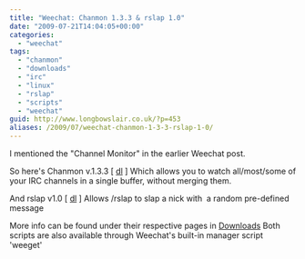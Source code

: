 ```yaml
---
title: "Weechat: Chanmon 1.3.3 & rslap 1.0"
date: "2009-07-21T14:04:05+00:00"
categories: 
  - "weechat"
tags: 
  - "chanmon"
  - "downloads"
  - "irc"
  - "linux"
  - "rslap"
  - "scripts"
  - "weechat"
guid: http://www.longbowslair.co.uk/?p=453
aliases: /2009/07/weechat-chanmon-1-3-3-rslap-1-0/
---
```


I mentioned the "Channel Monitor" in the earlier Weechat post.

So here's Chanmon v.1.3.3 \[ [dl](http://dl.getdropbox.com/u/501502/chanmon.pl) \]
Which allows you to watch all/most/some of your IRC channels in a single buffer, without merging them.

And rslap v1.0 \[ [dl](http://dl.getdropbox.com/u/501502/rslap.pl) \]
Allows /rslap <nick> to slap a nick with  a random pre-defined message

More info can be found under their respective pages in [Downloads](/downloads/)
Both scripts are also available through Weechat's built-in manager script 'weeget'
